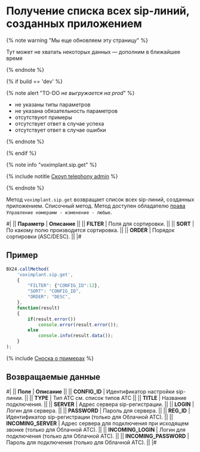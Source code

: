# Получение списка всех sip-линий, созданных приложением

{% note warning "Мы еще обновляем эту страницу" %}

Тут может не хватать некоторых данных — дополним в ближайшее время

{% endnote %}

{% if build == 'dev' %}

{% note alert "TO-DO _не выгружается на prod_" %}

- не указаны типы параметров
- не указана обязательность параметров
- отсутствуют примеры
- отсутствует ответ в случае успеха
- отсутствует ответ в случае ошибки

{% endnote %}

{% endif %}

{% note info "voximplant.sip.get" %}

{% include notitle [Скоуп telephony admin](../../_includes/scope-telephony-admin.md) %}

{% endnote %}

Метод `voximplant.sip.get` возвращает список всех sip-линий, созданных приложением. Списочный метод. Метод доступен обладателю [права](https://helpdesk.bitrix24.ru/open/18177766/) `Управление номерами - изменение - любые`.

#|
|| **Параметр** | **Описание** ||
|| **FILTER** | Поля для сортировки. ||
|| **SORT** | По какому полю производится сортировка. ||
|| **ORDER** | Порядок сортировки (ASC/DESC). ||
|#

## Пример

```javascript
BX24.callMethod(
    'voximplant.sip.get',
    {
        "FILTER": {"CONFIG_ID":12},
        "SORT": "CONFIG_ID",
        "ORDER": "DESC",
    },
    function(result)
    {
        if(result.error())
            console.error(result.error());
        else
            console.info(result.data());
    }
);
```

{% include [Сноска о примерах](../../../../_includes/examples.md) %}

## Возвращаемые данные

#|
|| **Поле** | **Описание** ||
|| **CONFIG_ID** | Идентификатор настройки sip-линии. ||
|| **TYPE** | Тип АТС см. список типов АТС ||
|| **TITLE** | Название подключения. ||
|| **SERVER** | Адрес сервера sip-регистрации. ||
|| **LOGIN** | Логин для сервера. ||
|| **PASSWORD** | Пароль для сервера. ||
|| **REG_ID** | Идентификатор sip-регистрации (только для Облачной АТС). ||
|| **INCOMING_SERVER** | Адрес сервера для подключения при исходящем звонке (только для Облачной АТС). ||
|| **INCOMING_LOGIN** | Логин для подключения (только для Облачной АТС). ||
|| **INCOMING_PASSWORD** | Пароль для подключения (только для Облачной АТС). ||
|#
